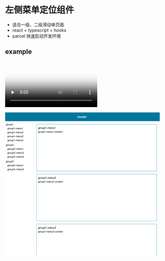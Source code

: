 # 左侧菜单定位组件

- 适合一级、二级滑动单页面
- react + typescript + hooks
- parcel 快速启动开发环境

## example

<video id="document1" controls="" preload="none" poster="/public/poster.png">

<source id="webm" src="/public/Document2.webm" type="video/webm" >
</video>

<!-- ![example-two]("public/Document2.webm") -->

[![Watch the video](/public/poster.png)](/public/Document2.webm)
